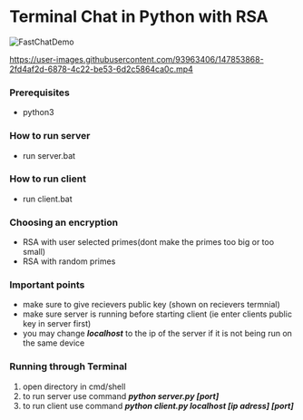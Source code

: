 <h1>Terminal Chat in Python with RSA</h1>


![FastChatDemo](https://user-images.githubusercontent.com/93963406/147853981-6cc5c56f-36f1-40c1-a09b-8d7a6f522e14.gif)

https://user-images.githubusercontent.com/93963406/147853868-2fd4af2d-6878-4c22-be53-6d2c5864ca0c.mp4



<h3>Prerequisites</h3>
	<ul><li>python3</li></ul>

<h3>How to run server</h3>
	<ul><li>run server.bat</li></ul>

<h3>How to run client</h3>
	<ul><li>run client.bat</li></ul>

<h3>Choosing an encryption</h3>
	<ul><li>RSA with user selected primes(dont make the primes too big or too small)</li>
	<li>RSA with random primes</li></ul>

<h3>Important points</h3>
<ul><li>make sure to give recievers public key (shown on recievers termnial)</li>
<li>make sure server is running before starting client (ie enter clients public key in server first)</li>

<li>you may change <b><i>localhost</i></b> to the ip of the server if it is not being run on the same device</li></ul>


<h3>Running through Terminal</h3>
<ol><li>open directory in cmd/shell</li>
<li>to run server use command <i><b> python server.py [port] </b></i>
</li>

<li>to run client use command <i><b>python client.py localhost [ip adress] [port]</b></i></li></ol>


